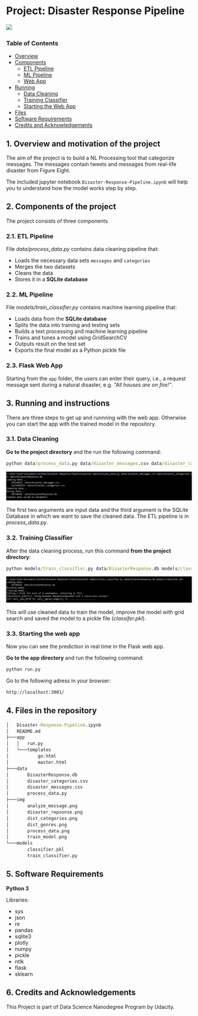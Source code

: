 # Project: Disaster Response Pipeline

<img src="img/disaster_response.png">

### Table of Contents

- [Overview](#overview)
- [Components](#components)
  - [ETL Pipeline](#etl)
  - [ML Pipeline](#ml)
  - [Web App](#flask)
- [Running](#run)
  - [Data Cleaning](#cleaning)
  - [Training Classifier](#training)
  - [Starting the Web App](#starting)
- [Files](#files)
- [Software Requirements](#sw)
- [Credits and Acknowledgements](#credits)


<a id='overview'></a>
## 1. Overview and motivation of the project

The aim of the project is to build a NL Processing tool that categorize messages.
The messages contain tweets and messages from real-life disaster from Figure Eight. 

The included jupyter notebook `Disaster-Response-Pipeline.ipynb`  will help you to understand how the model works step by step.


<a id='components'></a>
## 2. Components of the project

The project consists of three components

<a id='etl'></a>
### 2.1. ETL Pipeline

File _data/process_data.py_ contains data cleaning pipeline that:
- Loads the necessary data sets `messages` and `categories` 
- Merges the two datasets
- Cleans the data
- Stores it in a **SQLite database**

<a id='ml'></a>
### 2.2. ML Pipeline

File _models/train_classifier.py_ contains machine learning pipeline that:
- Loads data from the **SQLite database**
- Splits the data into training and testing sets
- Builds a text processing and machine learning pipeline
- Trains and tunes a model using GridSearchCV
- Outputs result on the test set
- Exports the final model as a Python pickle file

<a id='flask'></a>
### 2.3. Flask Web App

Starting from the `app` folder, the users can enter their query, i.e., a request message sent during a natural disaster, e.g. _"All houses are on fire!"_.


<a id='run'></a>
## 3. Running and instructions

There are three steps to get up and runnning with the web app.
Otherwise you can start the app with the trained model in the repository.

<a id='cleaning'></a>
### 3.1. Data Cleaning

**Go to the project directory** and the run the following command:

```bat
python data/process_data.py data/disaster_messages.csv data/disaster_categories.csv data/DisasterResponse.db
```
<img src="img/process_data.png">

The first two arguments are input data and the third argument is the SQLite Database in which we want to save the cleaned data. The ETL pipeline is in _process_data.py_.


<a id='training'></a>
### 3.2. Training Classifier

After the data cleaning process, run this command **from the project directory**:

```bat
python models/train_classifier.py data/DisasterResponse.db models/classifier.pkl
```

<img src="img/train_model.png">

This will use cleaned data to train the model, improve the model with grid search and saved the model to a pickle file (_classifer.pkl_).


<a id='starting'></a>
### 3.3. Starting the web app

Now you can see the prediction in real time in the Flask web app.

**Go to the app directory** and run the following command:

```bat
python run.py
```

Go to the following adress in your browser:
```bat
http://localhost:3001/
```

<a id='files'></a>
## 4. Files in the repository

````bat
│   Disaster-Response-Pipeline.ipynb
│   README.md
├───app
│   │   run.py
│   └───templates
│           go.html
│           master.html
├───data
│       DisasterResponse.db
│       disaster_categories.csv
│       disaster_messages.csv
│       process_data.py
├───img
│       analyze_message.png
│       disaster_repsonse.png
│       dist_categories.png
│       dist_genres.png
│       process_data.png
│       train_model.png
└───models
        classifier.pkl
        train_classifier.py
````

<a id='sw'></a>
## 5. Software Requirements

**Python 3**

Libraries:
- sys
- json
- re
- pandas 
- sqlite3 
- plotly
- numpy 
- pickle
- ntlk
- flask
- sklearn


<a id='credits'></a>
## 6. Credits and Acknowledgements

This Project is part of Data Science Nanodegree Program by Udacity.